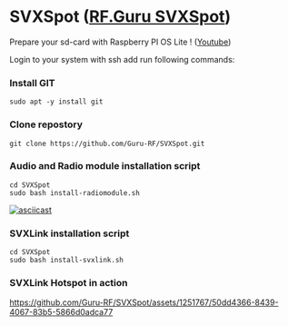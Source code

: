 # SVXSpot ([RF.Guru SVXSpot](https://rf.guru/2023-k-041))

Prepare your sd-card with Raspberry PI OS Lite ! ([Youtube](https://www.youtube.com/watch?v=vxmO_a5WNI8))

Login to your system with ssh add run following commands:

### Install GIT  ###
```console
sudo apt -y install git
```

### Clone repostory ###

```console
git clone https://github.com/Guru-RF/SVXSpot.git
```

### Audio and Radio module installation script ###
```console
cd SVXSpot
sudo bash install-radiomodule.sh
```

[![asciicast](https://asciinema.org/a/bcedqjkAFzxlT6nS4eo3FGiYf.png)](https://asciinema.org/a/bcedqjkAFzxlT6nS4eo3FGiYf)


### SVXLink installation script ###
```console
cd SVXSpot
sudo bash install-svxlink.sh
```

### SVXLink Hotspot in action ###
https://github.com/Guru-RF/SVXSpot/assets/1251767/50dd4366-8439-4067-83b5-5866d0adca77
